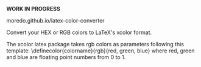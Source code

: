 **WORK IN PROGRESS**

moredo.github.io/latex-color-converter

Convert your HEX or RGB colors to LaTeX's xcolor format.

The xcolor latex package takes rgb colors as parameters following this template: \definecolor{colorname}{rgb}{red, green, blue} where red, green and blue are floating point numbers from 0 to 1.
